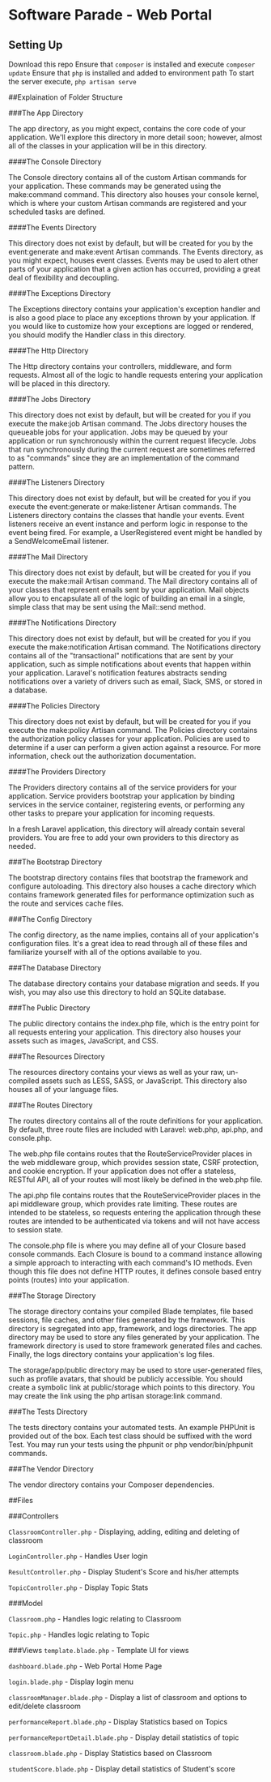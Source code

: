 # Software Parade - Web Portal
## Setting Up
Download this repo
Ensure that `composer` is installed and execute `composer update`
Ensure that `php` is installed and added to environment path
To start the server execute, `php artisan serve`

##Explaination of Folder Structure

###The App Directory

The app directory, as you might expect, contains the core code of your application. We'll explore this directory in more detail soon; however, almost all of the classes in your application will be in this directory.

####The Console Directory

The Console directory contains all of the custom Artisan commands for your application. These commands may be generated using the make:command command. This directory also houses your console kernel, which is where your custom Artisan commands are registered and your scheduled tasks are defined.


####The Events Directory

This directory does not exist by default, but will be created for you by the event:generate and  make:event Artisan commands. The Events directory, as you might expect, houses event classes. Events may be used to alert other parts of your application that a given action has occurred, providing a great deal of flexibility and decoupling.


####The Exceptions Directory

The Exceptions directory contains your application's exception handler and is also a good place to place any exceptions thrown by your application. If you would like to customize how your exceptions are logged or rendered, you should modify the Handler class in this directory.


####The Http Directory

The Http directory contains your controllers, middleware, and form requests. Almost all of the logic to handle requests entering your application will be placed in this directory.


####The Jobs Directory

This directory does not exist by default, but will be created for you if you execute the make:job Artisan command. The Jobs directory houses the queueable jobs for your application. Jobs may be queued by your application or run synchronously within the current request lifecycle. Jobs that run synchronously during the current request are sometimes referred to as "commands" since they are an implementation of the command pattern.


####The Listeners Directory

This directory does not exist by default, but will be created for you if you execute the event:generate or make:listener Artisan commands. The Listeners directory contains the classes that handle your events. Event listeners receive an event instance and perform logic in response to the event being fired. For example, a UserRegistered event might be handled by a SendWelcomeEmail listener.


####The Mail Directory

This directory does not exist by default, but will be created for you if you execute the make:mail Artisan command. The Mail directory contains all of your classes that represent emails sent by your application. Mail objects allow you to encapsulate all of the logic of building an email in a single, simple class that may be sent using the Mail::send method.


####The Notifications Directory

This directory does not exist by default, but will be created for you if you execute the  make:notification Artisan command. The Notifications directory contains all of the "transactional" notifications that are sent by your application, such as simple notifications about events that happen within your application. Laravel's notification features abstracts sending notifications over a variety of drivers such as email, Slack, SMS, or stored in a database.


####The Policies Directory

This directory does not exist by default, but will be created for you if you execute the make:policy Artisan command. The Policies directory contains the authorization policy classes for your application. Policies are used to determine if a user can perform a given action against a resource. For more information, check out the authorization documentation.


####The Providers Directory

The Providers directory contains all of the service providers for your application. Service providers bootstrap your application by binding services in the service container, registering events, or performing any other tasks to prepare your application for incoming requests.

In a fresh Laravel application, this directory will already contain several providers. You are free to add your own providers to this directory as needed.


###The Bootstrap Directory

The bootstrap directory contains files that bootstrap the framework and configure autoloading. This directory also houses a cache directory which contains framework generated files for performance optimization such as the route and services cache files.


###The Config Directory

The config directory, as the name implies, contains all of your application's configuration files. It's a great idea to read through all of these files and familiarize yourself with all of the options available to you.


###The Database Directory

The database directory contains your database migration and seeds. If you wish, you may also use this directory to hold an SQLite database.


###The Public Directory

The public directory contains the index.php file, which is the entry point for all requests entering your application. This directory also houses your assets such as images, JavaScript, and CSS.


###The Resources Directory

The resources directory contains your views as well as your raw, un-compiled assets such as LESS, SASS, or JavaScript. This directory also houses all of your language files.


###The Routes Directory

The routes directory contains all of the route definitions for your application. By default, three route files are included with Laravel: web.php, api.php, and console.php.

The web.php file contains routes that the RouteServiceProvider places in the web middleware group, which provides session state, CSRF protection, and cookie encryption. If your application does not offer a stateless, RESTful API, all of your routes will most likely be defined in the web.php file.

The api.php file contains routes that the RouteServiceProvider places in the api middleware group, which provides rate limiting. These routes are intended to be stateless, so requests entering the application through these routes are intended to be authenticated via tokens and will not have access to session state.

The console.php file is where you may define all of your Closure based console commands. Each Closure is bound to a command instance allowing a simple approach to interacting with each command's IO methods. Even though this file does not define HTTP routes, it defines console based entry points (routes) into your application.


###The Storage Directory

The storage directory contains your compiled Blade templates, file based sessions, file caches, and other files generated by the framework. This directory is segregated into app, framework, and logs directories. The app directory may be used to store any files generated by your application. The  framework directory is used to store framework generated files and caches. Finally, the logs directory contains your application's log files.

The storage/app/public directory may be used to store user-generated files, such as profile avatars, that should be publicly accessible. You should create a symbolic link at public/storage which points to this directory. You may create the link using the php artisan storage:link command.


###The Tests Directory

The tests directory contains your automated tests. An example PHPUnit is provided out of the box. Each test class should be suffixed with the word Test. You may run your tests using the phpunit or  php vendor/bin/phpunit commands.


###The Vendor Directory

The vendor directory contains your Composer dependencies.


##Files

###Controllers

`ClassroomController.php` - Displaying, adding, editing and deleting of classroom

`LoginController.php` - Handles User login

`ResultController.php` - Display Student's Score and his/her attempts

`TopicController.php` - Display Topic Stats

###Model

`Classroom.php` - Handles logic relating to Classroom

`Topic.php` - Handles logic relating to Topic

###Views
`template.blade.php` - Template UI for views

`dashboard.blade.php` - Web Portal Home Page

`login.blade.php` - Display login menu

`classroomManager.blade.php` - Display a list of classroom and options to edit/delete classroom

`performanceReport.blade.php` - Display Statistics based on Topics

`performanceReportDetail.blade.php` - Display detail statistics of topic

`classroom.blade.php` - Display Statistics based on Classroom

`studentScore.blade.php` - Display detail statistics of Student's score